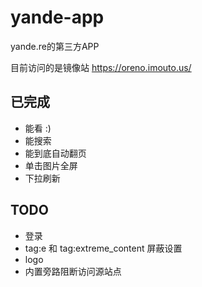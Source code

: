 # yande-app
yande.re的第三方APP

目前访问的是镜像站 https://oreno.imouto.us/

## 已完成
+ 能看 :)
+ 能搜索
+ 能到底自动翻页
+ 单击图片全屏
+ 下拉刷新


## TODO
+ 登录
+ tag:e 和 tag:extreme_content 屏蔽设置
+ logo
+ 内置旁路阻断访问源站点
